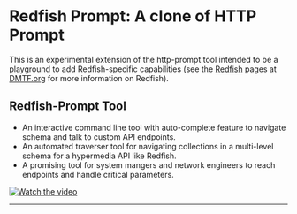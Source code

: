 Redfish Prompt: A clone of HTTP Prompt
======================================

This is an experimental extension of the http-prompt tool intended to be a playground to add Redfish-specific capabilities (see the [Redfish](https://www.dmtf.org/standards/redfish) pages at [DMTF.org](https://www.dmtf.org/) for more information on Redfish).

## Redfish-Prompt Tool

+ An interactive command line tool with auto-complete feature to navigate schema and talk to custom API endpoints.  
+ An automated traverser tool for navigating collections in a multi-level schema for a hypermedia API like Redfish.  
+ A promising tool for system mangers and network engineers to reach endpoints and handle critical parameters. 


[![Watch the video](https://imgur.com/t4ceGNK.png)](https://www.youtube.com/watch?v=HzfN9qrMNDI)

---

